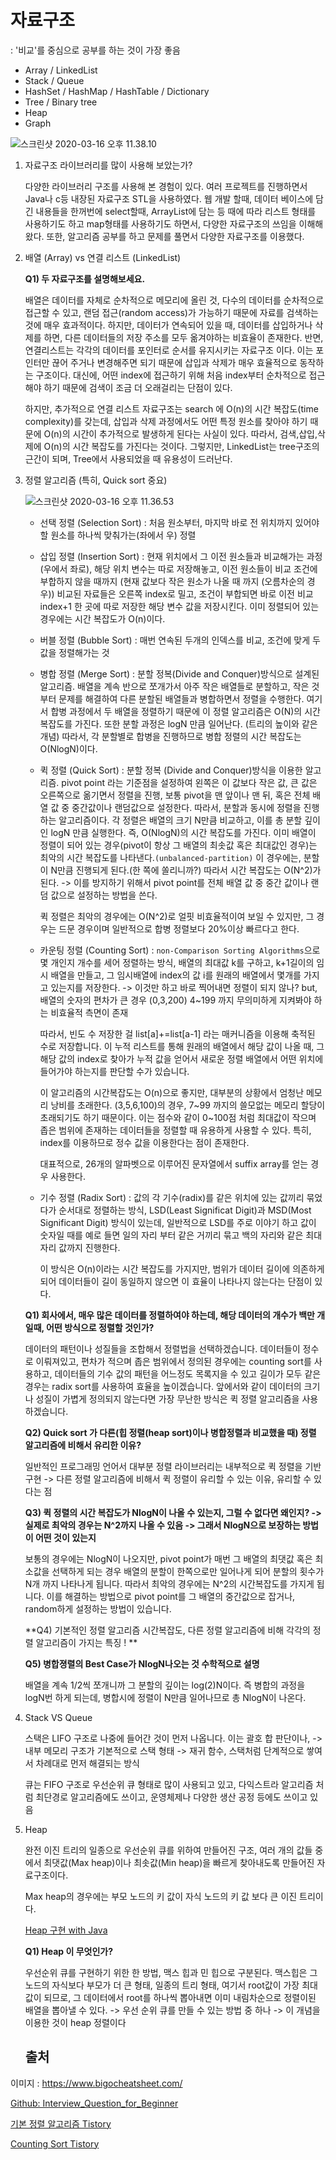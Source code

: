 # 자료구조

: '비교'를 중심으로 공부를 하는 것이 가장 좋음

- Array / LinkedList
- Stack / Queue
- HashSet / HashMap / HashTable / Dictionary
- Tree / Binary tree
- Heap
- Graph

![스크린샷 2020-03-16 오후 11.38.10](./images/dataStructure.png)

1. 자료구조 라이브러리를 많이 사용해 보았는가?

   다양한 라이브러리 구조를 사용해 본 경험이 있다. 여러 프로젝트를 진행하면서 Java나 c등 내장된 자료구조 STL을 사용하였다. 웹 개발 할때, 데이터 베이스에 담긴 내용들을 한꺼번에 select할때, ArrayList에 담는 등 때에 따라 리스트 형태를 사용하기도 하고 map형태를 사용하기도 하면서, 다양한 자료구조의 쓰임을 이해해왔다. 또한, 알고리즘 공부를 하고 문제를 풀면서 다양한 자료구조를 이용했다.

2. 배열 (Array) vs 연결 리스트 (LinkedList)

   **Q1) 두 자료구조를 설명해보세요.**

   배열은 데이터를 자체로 순차적으로 메모리에 올린 것, 다수의 데이터를 순차적으로 접근할 수 있고, 랜덤 접근(random access)가 가능하기 때문에 자료를 검색하는 것에 매우 효과적이다. 하지만, 데이터가 연속되어 있을 때, 데이터를 삽입하거나 삭제를 하면, 다른 데이터들의 저장 주소를 모두 옮겨야하는 비효율이 존재한다. 반면, 연결리스트는 각각의 데이터를 포인터로 순서를 유지시키는 자료구조 이다. 이는 포인터만 끊어 주거나 변경해주면 되기 때문에 삽입과 삭제가 매우 효율적으로 동작하는 구조이다. 대신에, 어떤 index에 접근하기 위해 처음 index부터 순차적으로 접근해야 하기 때문에 검색이 조금 더 오래걸리는 단점이 있다.

   하지만, 추가적으로 연결 리스트 자료구조는 search 에 O(n)의 시간 복잡도(time complexity)를 갖는데, 삽입과 삭제 과정에서도 어떤 특정 원소를 찾아야 하기 때문에 O(n)의 시간이 추가적으로 발생하게 된다는 사실이 있다. 따라서, 검색,삽입,삭제에 O(n)의 시간 복잡도를 가진다는 것이다. 그렇지만, LinkedList는 tree구조의 근간이 되며, Tree에서 사용되었을 때 유용성이 드러난다.

3. 정렬 알고리즘 (특히, Quick sort 중요)

   ![스크린샷 2020-03-16 오후 11.36.53](./images/Sorting_algorithms.png)

   * 선택 정렬 (Selection Sort) : 처음 원소부터, 마지막 바로 전 위치까지 있어야할 원소를 하나씩 맞춰가는(좌에서 우) 정렬

   * 삽입 정렬 (Insertion Sort) : 현재 위치에서 그 이전 원소들과 비교해가는 과정 (우에서 좌로), 해당 위치 변수는 따로 저장해놓고, 이전 원소들이 비교 조건에 부합하지 않을 때까지 (현재 값보다 작은 원소가 나올 때 까지 (오름차순의 경우)) 비교된 자료들은 오른쪽 index로 밀고, 조건이 부합되면 바로 이전 비교 index+1 한 곳에 따로 저장한 해당 변수 값을 저장시킨다. 이미 정렬되어 있는 경우에는 시간 복잡도가 O(n)이다.

   * 버블 정렬 (Bubble Sort) : 매번 연속된 두개의 인덱스를 비교, 조건에 맞게 두 값을 정렬해가는 것

   * 병합 정렬 (Merge Sort) : 분할 정복(Divide and Conquer)방식으로 설계된 알고리즘. 배열을 계속 반으로 쪼개가서 아주 작은 배열들로 분할하고, 작은 것 부터 문제를 해결하여 다른 분할된 배열들과 병합하면서 정렬을 수행한다. 여기서 합병 과정에서 두 배열을 정렬하기 때문에 이 정렬 알고리즘은 O(N)의 시간복잡도를 가진다. 또한 분할 과정은 logN 만큼 일어난다. (트리의 높이와 같은 개념) 따라서, 각 분할별로 합병을 진행하므로 병합 정렬의 시간 복잡도는 O(NlogN)이다.

   * 퀵 정렬 (Quick Sort) : 분할 정복 (Divide and Conquer)방식을 이용한 알고리즘. pivot point 라는 기준점을 설정하여 왼쪽은 이 값보다 작은 값, 큰 값은 오른쪽으로 옮기면서 정렬을 진행, 보통 pivot을 맨 앞이나 맨 뒤, 혹은 전체 배열 값 중 중간값이나 랜덤값으로 설정한다. 따라서, 분할과 동시에 정렬을 진행하는 알고리즘이다. 각 정렬은 배열의 크기 N만큼 비교하고, 이를 총 분할 깊이인 logN 만큼 실행한다. 즉, O(NlogN)의 시간 복잡도를 가진다. 이미 배열이 정렬이 되어 있는 경우(pivot이 항상 그 배열의 최솟값 혹은 최대값인 경우)는 최악의 시간 복잡도를 나타낸다.`(unbalanced-partition)` 이 경우에는, 분할이 N만큼 진행되게 된다.(한 쪽에 쏠리니까?) 따라서 시간 복잡도는 O(N^2)가 된다. -> 이를 방지하기 위해서 pivot point를 전체 배열 값 중 중간 값이나 랜덤 값으로 설정하는 방법을 쓴다.

     퀵 정렬은 최악의 경우에는 O(N^2)로 얼핏 비효율적이여 보일 수 있지만, 그 경우는 드문 경우이며 일반적으로 합병 정렬보다 20%이상 빠르다고 한다.

   * 카운팅 정렬 (Counting Sort) : `non-Comparison Sorting Algorithms`으로 몇 개인지 개수를 세어 정렬하는 방식, 배열의 최대값 k를 구하고, k+1길이의 임시 배열을 만들고, 그 임시배열에 index의 값 i를 원래의 배열에서 몇개를 가지고 있는지를 저장한다. -> 이것만 하고 바로 찍어내면 정렬이 되지 않나? but, 배열의 숫자의 편차가 큰 경우 (0,3,200) 4~199 까지 무의미하게 지켜봐야 하는 비효율적 측면이 존재

     따라서, 빈도 수 저장한 걸 list[a]+=list[a-1] 라는 매커니즘을 이용해 축적된 수로 저장합니다. 이 누적 리스트를 통해 원래의 배열에서 해당 값이 나올 때, 그 해당 값의 index로 찾아가 누적 값을 얻어서 새로운 정렬 배열에서 어떤 위치에 들어가야 하는지를 판단할 수가 있습니다.  

     이 알고리즘의 시간복잡도는 O(n)으로 좋지만, 대부분의 상황에서 엄청난 메모리 낭비를 초래한다. (3,5,6,100)의 경우, 7~99 까지의 쓸모없는 메모리 할당이 초래되기도 하기 때문이다. 이는 점수와 같이 0~100점 처럼 최대값이 작으며 좁은 범위에 존재하는 데이터들을 정렬할 때 유용하게 사용할 수 있다. 특히, index를 이용하므로 정수 값을 이용한다는 점이 존재한다.

     대표적으로, 26개의 알파벳으로 이루어진 문자열에서 suffix array를 얻는 경우 사용한다. 

   * 기수 정렬 (Radix Sort) : 값의 각 기수(radix)를 같은 위치에 있는 값끼리 묶었다가 순서대로 정렬하는 방식, LSD(Least Significat Digit)과 MSD(Most Significant Digit) 방식이 있는데, 일반적으로 LSD를 주로 이야기 하고 값이 숫자일 때를 예로 들면 일의 자리 부터 같은 거끼리 묶고 백의 자리와 같은 최대 자리 값까지 진행한다.

     이 방식은 O(n)이라는 시간 복잡도를 가지지만, 범위가 데이터 길이에 의존하게 되어 데이터들이 길이 동일하지 않으면 이 효율이 나타나지 않는다는 단점이 있다. 

   **Q1) 회사에서, 매우 많은 데이터를 정렬하여야 하는데, 해당 데이터의 개수가 백만 개일때, 어떤 방식으로 정렬할 것인가?**

   데이터의 패턴이나 성질들을 조합해서 정렬법을 선택하겠습니다. 데이터들이 정수로 이뤄져있고, 편차가 적으며 좁은 범위에서 정의된 경우에는 counting sort를 사용하고, 데이터들의 기수 값의 패턴을 어느정도 목록지을 수 있고 길이가 모두 같은 경우는 radix sort를 사용하여 효율을 높이겠습니다. 앞에서와 같이 데이터의 크기나 성질이 가볍게 정의되지 않는다면 가장 무난한 방식은 퀵 정렬 알고리즘을 사용하겠습니다.

   **Q2) Quick sort 가 다른(힙 정렬(heap sort)이나 병합정렬과 비교했을 때) 정렬 알고리즘에 비해서 유리한 이유?**

   일반적인 프로그래밍 언어서 대부분 정렬 라이브러리는 내부적으로 퀵 정렬을 기반 구현 -> 다른 정렬 알고리즘에 비해서 퀵 정렬이 유리할 수 있는 이유, 유리할 수 있다는 점

   **Q3) 퀵 정렬의 시간 복잡도가 NlogN이 나올 수 있는지, 그럴 수 없다면 왜인지? -> 실제로 최악의 경우는 N^2까지 나올 수 있음 -> 그래서 NlogN으로 보장하는 방법이 어떤 것이 있는지**

   보통의 경우에는 NlogN이 나오지만, pivot point가 매번 그 배열의 최댓값 혹은 최소값을 선택하게 되는 경우 배열의 분할이 한쪽으로만 일어나게 되어 분할의 횟수가 N개 까지 나타나게 됩니다. 따라서 최악의 경우에는 N^2의 시간복잡도를 가지게 됩니다. 이를 해결하는 방법으로 pivot point를 그 배열의 중간값으로 잡거나, random하게 설정하는 방법이 있습니다.

   **Q4) 기본적인 정렬 알고리즘 시간복잡도, 다른 정렬 알고리즘에 비해 각각의 정렬 알고리즘이 가지는 특징 ! **

   **Q5) 병합졍렬의 Best Case가 NlogN나오는 것 수학적으로 설명**

   배열을 계속 1/2씩 쪼개니까 그 분할의 깊이는 log(2)N이다. 즉 병합의 과정을 logN번 하게 되는데, 병합시에 정렬이 N만큼 일어나므로 총 NlogN이 나온다.

4. Stack VS Queue

   스택은 LIFO 구조로 나중에 들어간 것이 먼저 나옵니다. 이는 괄호 합 판단이나, -> 내부 메모리 구조가 기본적으로 스택 형태 -> 재귀 함수, 스택처럼 단계적으로 쌓여서 차례대로 먼저 해결되는 방식

   큐는 FIFO 구조로 우선순위 큐 형태로 많이 사용되고 있고, 다익스트라 알고리즘 처럼 최단경로 알고리즘에도 쓰이고, 운영체제나 다양한 생산 공정 등에도 쓰이고 있음

5. Heap

   완전 이진 트리의 일종으로 우선순위 큐를 위하여 만들어진 구조, 여러 개의 값들 중에서 최댓값(Max heap)이나 최솟값(Min heap)을 빠르게 찾아내도록 만들어진 자료구조이다.

   Max heap의 경우에는 부모 노드의 키 값이 자식 노드의 키 값 보다 큰 이진 트리이다.
   
   [Heap 구현 with Java](./code/Heap.java)
   
   **Q1) Heap 이 무엇인가?**
   
   우선순위 큐를 구현하기 위한 한 방법, 맥스 힙과 민 힙으로 구분된다. 맥스힙은 그 노드의 자식보다 부모가 더 큰 형태, 일종의 트리 형태, 여기서 root값이 가장 최대 값이 되므로, 그 데이터에서 root를 하나씩 뽑아내면 이미 내림차순으로 정렬이된 배열을 뽑아낼 수 있다. -> 우선 순위 큐를 만들 수 있는 방법 중 하나 -> 이 개념을 이용한 것이 heap 정렬이다



   ## 출처

이미지 : https://www.bigocheatsheet.com/

[Github: Interview_Question_for_Beginner](https://github.com/JaeYeopHan/Interview_Question_for_Beginner/)

[기본 정렬 알고리즘 Tistory](https://hsp1116.tistory.com/33)

[Counting Sort Tistory](https://bowbowbow.tistory.com/8)

